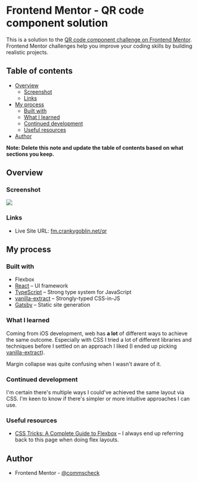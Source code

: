 # Frontend Mentor - QR code component solution

This is a solution to the [QR code component challenge on Frontend Mentor](https://www.frontendmentor.io/challenges/qr-code-component-iux_sIO_H). Frontend Mentor challenges help you improve your coding skills by building realistic projects.

## Table of contents

- [Overview](#overview)
  - [Screenshot](#screenshot)
  - [Links](#links)
- [My process](#my-process)
  - [Built with](#built-with)
  - [What I learned](#what-i-learned)
  - [Continued development](#continued-development)
  - [Useful resources](#useful-resources)
- [Author](#author)

**Note: Delete this note and update the table of contents based on what sections you keep.**

## Overview

### Screenshot

![](./screenshot.png)

### Links

- Live Site URL: [fm.crankygoblin.net/qr](https://fm.crankygoblin.net/qr/)

## My process

### Built with

- Flexbox
- [React](https://reactjs.org/) – UI framework
- [TypeScript](https://www.typescriptlang.org/) – Strong type system for JavaScript
- [vanilla-extract](https://vanilla-extract.style/) – Strongly-typed CSS-in-JS
- [Gatsby](https://www.gatsbyjs.com/) – Static site generation

### What I learned

Coming from iOS development, web has **a lot** of different ways to achieve the same outcome.
Especially with CSS I tried a lot of different libraries and techniques
before I settled on an approach I liked
(I ended up picking [vanilla-extract](https://vanilla-extract.style/)).

Margin collapse was quite confusing when I wasn't aware of it.

### Continued development

I'm certain there's multiple ways I could've achieved the same layout via CSS.
I'm keen to know if there's simpler or more intuitive approaches I can use.

### Useful resources

- [CSS Tricks: A Complete Guide to Flexbox](https://css-tricks.com/snippets/css/a-guide-to-flexbox/) – I always end up referring back to this page when doing flex layouts.

## Author

- Frontend Mentor - [@commscheck](https://www.frontendmentor.io/profile/commscheck)
